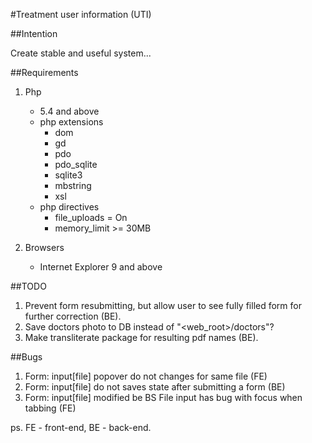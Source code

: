 #Treatment user information (UTI)


##Intention

Create stable and useful system...


##Requirements

1. Php
    - 5.4 and above
    - php extensions
        - dom
        - gd
        - pdo
        - pdo_sqlite
        - sqlite3
        - mbstring
        - xsl
    - php directives
        - file_uploads = On
        - memory_limit >= 30MB

2. Browsers
    - Internet Explorer 9 and above


##TODO
1. Prevent form resubmitting, but allow user to see fully filled form for further correction (BE).
2. Save doctors photo to DB instead of "<web_root>/doctors"?
3. Make transliterate package for resulting pdf names (BE). 

##Bugs
1. Form: input[file] popover do not changes for same file (FE)
2. Form: input[file] do not saves state after submitting a form (BE)
3. Form: input[file] modified be BS File input has bug with focus when tabbing (FE)

ps. FE - front-end, BE - back-end.
